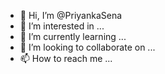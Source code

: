 - 👋 Hi, I’m @PriyankaSena
- 👀 I’m interested in ...
- 🌱 I’m currently learning ...
- 💞️ I’m looking to collaborate on ...
- 📫 How to reach me ...

<!---
PriyankaSena/PriyankaSena is a ✨ special ✨ repository because its `README.md` (this file) appears on your GitHub profile.
You can click the Preview link to take a look at your changes.
--->
